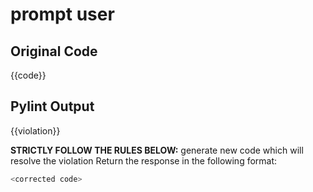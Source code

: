 
# prompt user

## Original Code
{{code}}

## Pylint Output
{{violation}}


**STRICTLY FOLLOW THE RULES BELOW:**
 generate new code which will resolve the violation
 Return the response in the following format:
```python
<corrected code>
```


